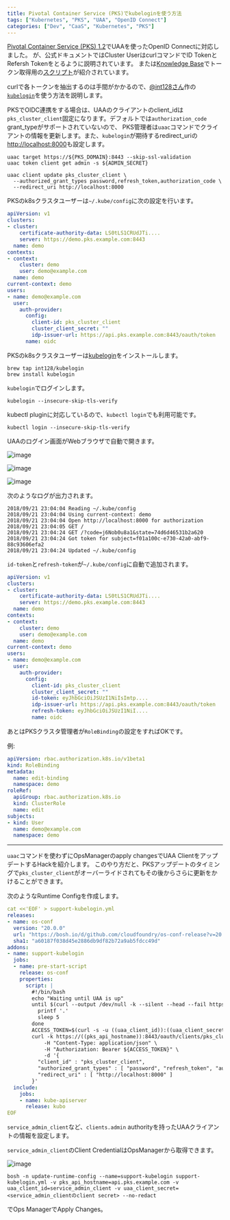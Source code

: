 ```yaml
---
title: Pivotal Container Service (PKS)でkubeloginを使う方法
tags: ["Kubernetes", "PKS", "UAA", "OpenID Connect"]
categories: ["Dev", "CaaS", "Kubernetes", "PKS"]
---
```


[Pivotal Container Service (PKS) 1.2](https://docs.pivotal.io/runtimes/pks/1-2/)でUAAを使ったOpenID Connectに対応しました。
が、公式ドキュメントではCluster UserはcurlコマンドでID TokenとRefersh Tokenをとるように説明されています。
または[Knowledge Base](https://community.pivotal.io/s/article/script-to-automate-generation-of-the-kubeconfig-for-the-kubernetes-user)でトークン取得用の[スクリプト](https://pivotal.my.salesforce.com/sfc/p/U0000000YQaz/a/0e0000000lSX/8rROyDWP7fxbHx7KulEG.JLbbFxr0Xh4RPVOxq49q.k)が紹介されています。

curlで各トークンを抽出するのは手間がかかるので、[@int128さん](https://twitter.com/int128)作の[`kubelogin`](https://github.com/int128/kubelogin)を使う方法を説明します。


PKSでOIDC連携をする場合は、UAAのクライアントのclient_idは`pks_cluster_client`固定になります。デフォルトでは`authorization_code` grant_typeがサポートされていないので、
PKS管理者は`uaac`コマンドでクライアントの情報を更新します。また、`kubelogin`が期待するredirect_uriの[http://localhost:8000](http://localhost:8000)も設定します。


```
uaac target https://${PKS_DOMAIN}:8443 --skip-ssl-validation
uaac token client get admin -s ${ADMIN_SECRET}

uaac client update pks_cluster_client \
  --authorized_grant_types password,refresh_token,authorization_code \
  --redirect_uri http://localhost:8000
```


PKSのk8sクラスタユーザーは`~/.kube/config`に次の設定を行います。

```yaml
apiVersion: v1
clusters:
- cluster:
    certificate-authority-data: LS0tLS1CRUdJTi....
    server: https://demo.pks.example.com:8443
  name: demo
contexts:
- context:
    cluster: demo
    user: demo@example.com
  name: demo
current-context: demo
users:
- name: demo@example.com
  user:
    auth-provider:
      config:
        client-id: pks_cluster_client
        cluster_client_secret: ""
        idp-issuer-url: https://api.pks.example.com:8443/oauth/token
      name: oidc
```

PKSのk8sクラスタユーザーは[kubelogin](https://github.com/int128/kubelogin)をインストールします。

```
brew tap int128/kubelogin
brew install kubelogin
```

`kubelogin`でログインします。

```
kubelogin --insecure-skip-tls-verify
```

kubectl pluginに対応しているので、`kubectl login`でも利用可能です。

```
kubectl login --insecure-skip-tls-verify
```

UAAのログイン画面がWebブラウザで自動で開きます。

![image](https://user-images.githubusercontent.com/106908/45886776-eff0b680-bdf4-11e8-88fe-c8181fe083b1.png)

![image](https://user-images.githubusercontent.com/106908/45886808-06970d80-bdf5-11e8-87f9-a2f4d8b63fc6.png)

![image](https://user-images.githubusercontent.com/106908/45886815-0b5bc180-bdf5-11e8-91f4-73ac51387ad5.png)

次のようなログが出力されます。

```
2018/09/21 23:04:04 Reading ~/.kube/config
2018/09/21 23:04:04 Using current-context: demo
2018/09/21 23:04:04 Open http://localhost:8000 for authorization
2018/09/21 23:04:05 GET /
2018/09/21 23:04:24 GET /?code=j6Nob0u8a1&state=74d6d46531b2a620
2018/09/21 23:04:24 Got token for subject=f01a100c-e730-42a0-abf9-88c93606efa2
2018/09/21 23:04:24 Updated ~/.kube/config
```

`id-token`と`refresh-token`が`~/.kube/config`に自動で追加されます。

```yaml
apiVersion: v1
clusters:
- cluster:
    certificate-authority-data: LS0tLS1CRUdJTi....
    server: https://demo.pks.example.com:8443
  name: demo
contexts:
- context:
    cluster: demo
    user: demo@example.com
  name: demo
current-context: demo
users:
- name: demo@example.com
  user:
    auth-provider:
      config:
        client-id: pks_cluster_client
        cluster_client_secret: ""
        id-token: eyJhbGciOiJSUzI1NiIsImtp....
        idp-issuer-url: https://api.pks.example.com:8443/oauth/token
        refresh-token: eyJhbGciOiJSUzI1NiI....
        name: oidc
```


あとはPKSクラスタ管理者が`RoleBinding`の設定をすればOKです。

例:

```yaml
apiVersion: rbac.authorization.k8s.io/v1beta1
kind: RoleBinding
metadata:
  name: edit-binding
  namespace: demo
roleRef:
  apiGroup: rbac.authorization.k8s.io
  kind: ClusterRole
  name: edit
subjects:
- kind: User
  name: demo@example.com
  namespace: demo
```

---

`uaac`コマンドを使わずにOpsManagerのapply changesでUAA ClientをアップデートするHackを紹介します。
このやり方だと、PKSアップデートのタイミングで`pks_cluster_client`がオーバーライドされてもその後からさらに更新をかけることができます。

次のようなRuntime Configを作成します。

```yaml
cat <<'EOF' > support-kubelogin.yml 
releases:
- name: os-conf
  version: "20.0.0"
  url: "https://bosh.io/d/github.com/cloudfoundry/os-conf-release?v=20.0.0"
  sha1: "a60187f038d45e2886db9df82b72a9ab5fdcc49d"
addons:
- name: support-kubelogin
  jobs:
  - name: pre-start-script
    release: os-conf
    properties:
      script: |
        #!/bin/bash
        echo "Waiting until UAA is up"
        until $(curl --output /dev/null -k --silent --head --fail https://((pks_api_hostname)):8443/info); do
          printf '.'
          sleep 5
        done
        ACCESS_TOKEN=$(curl -s -u ((uaa_client_id)):((uaa_client_secret)) -k  https://((pks_api_hostname)):8443/oauth/token -d grant_type=client_credentials | sed -n 's/.*access_token":"\([^"]*\).*/\1/p')
        curl -k https://((pks_api_hostname)):8443/oauth/clients/pks_cluster_client -X PUT \
            -H "Content-Type: application/json" \
            -H "Authorization: Bearer ${ACCESS_TOKEN}" \
            -d '{
          "client_id" : "pks_cluster_client",
          "authorized_grant_types" : [ "password", "refresh_token", "authorization_code" ],
          "redirect_uri" : [ "http://localhost:8000" ]
        }'
  include:
    jobs:
    - name: kube-apiserver
      release: kubo
EOF
```

`service_admin_client`など、`clients.admin` authorityを持ったUAAクライアントの情報を設定します。

`service_admin_client`のClient CredentialはOpsManagerから取得できます。

![image](https://user-images.githubusercontent.com/106908/52913677-c2585c80-3303-11e9-98a6-e9f49f33d50e.png)

```
bosh -n update-runtime-config --name=support-kubelogin support-kubelogin.yml -v pks_api_hostname=api.pks.example.com -v uaa_client_id=service_admin_client -v uaa_client_secret=<service_admin_clientのclient secret> --no-redact
```

でOps ManagerでApply Changes。
